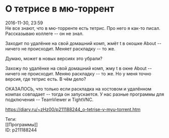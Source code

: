 О тетрисе в мю-торрент
=======================

   
 2016-11-30, 23:59   
  Не все знают, что в мю-торренте есть тетрис. Про него я как-то писал. Рассказываю коллеге -- он не знал.   
   
 Заходит по удалёнке на свой домашний комп, жмёт t в окошке About -- ничего не происходит. Меняет раскладку -- то же.   
   
 Думаю, может в новых версиях это убрали?   
   
 Захожу по удалёнке на свой домашний комп, жму t в окне About -- ничего не происходит. Меняю раскладку -- то же. Но у меня точно версия, где тетрис есть. В чём дело?   
   
 ОКАЗАЛОСЬ, что только если раскладка на хостовом и удалённом компах совпадает -- тогда он запускается. У нас разные программы для подключения -- TeamViewer и TightVNC.   
    
 <https://diary.ru/~zHz00/p211188244_o-tetrise-v-myu-torrent.htm>   
   
 Теги:   
 [[Программы]]   
 ID: p211188244